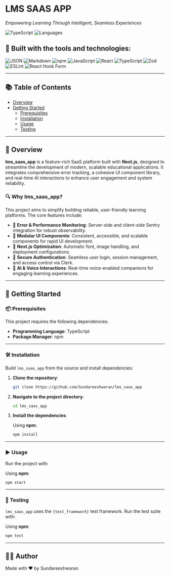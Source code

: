# LMS SAAS APP

_Empowering Learning Through Intelligent, Seamless Experiences_

![TypeScript](https://img.shields.io/badge/typescript-89.5%25-blue)
![Languages](https://img.shields.io/badge/languages-3-blue)

## 🚀 Built with the tools and technologies:

![JSON](https://img.shields.io/badge/-JSON-informational?logo=json)
![Markdown](https://img.shields.io/badge/-Markdown-informational?logo=markdown)
![npm](https://img.shields.io/badge/-npm-CB3837?logo=npm&logoColor=white)
![JavaScript](https://img.shields.io/badge/-JavaScript-F7DF1E?logo=javascript&logoColor=black)
![React](https://img.shields.io/badge/-React-61DAFB?logo=react&logoColor=black)
![TypeScript](https://img.shields.io/badge/-TypeScript-3178C6?logo=typescript&logoColor=white)
![Zod](https://img.shields.io/badge/-Zod-3B82F6?logo=zod&logoColor=white)
![ESLint](https://img.shields.io/badge/-ESLint-4B32C3?logo=eslint&logoColor=white)
![React Hook Form](https://img.shields.io/badge/-React%20Hook%20Form-EC5990?logo=reacthookform&logoColor=white)

---

## 📚 Table of Contents

- [Overview](#overview)
- [Getting Started](#getting-started)
  - [Prerequisites](#prerequisites)
  - [Installation](#installation)
  - [Usage](#usage)
  - [Testing](#testing)

---

## 📖 Overview

**lms_saas_app** is a feature-rich SaaS platform built with **Next.js**, designed to streamline the development of modern, scalable educational applications. It integrates comprehensive error tracking, a cohesive UI component library, and real-time AI interactions to enhance user engagement and system reliability.

### 🔍 Why lms_saas_app?

This project aims to simplify building reliable, user-friendly learning platforms. The core features include:

- 🧩 **Error & Performance Monitoring**: Server-side and client-side Sentry integration for robust observability.
- 🧱 **Modular UI Components**: Consistent, accessible, and scalable components for rapid UI development.
- 🚀 **Next.js Optimization**: Automatic font, image handling, and deployment configurations.
- 🔐 **Secure Authentication**: Seamless user login, session management, and access control via Clerk.
- 🧠 **AI & Voice Interactions**: Real-time voice-enabled companions for engaging learning experiences.

---

## 🚀 Getting Started

### 📦 Prerequisites

This project requires the following dependencies:

- **Programming Language**: TypeScript
- **Package Manager**: npm

---

### 🛠️ Installation

Build `lms_saas_app` from the source and install dependencies:

1. **Clone the repository**:

   ```bash
   git clone https://github.com/Sundareeshwaran/lms_saas_app
   ```

2. **Navigate to the project directory**:

   ```bash
   cd lms_saas_app
   ```

3. **Install the dependencies**:

   Using **npm**:

   ```bash
   npm install
   ```

---

### ▶️ Usage

Run the project with:

Using **npm**:

```bash
npm start
```

---

### 🧪 Testing

`lms_saas_app` uses the `{test_framework}` test framework. Run the test suite with:

Using **npm**:

```bash
npm test
```

---

## 👨‍💻 Author

Made with ❤️ by Sundareeshwaran

